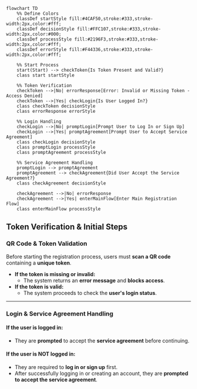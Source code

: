 ```mermaid
flowchart TD
    %% Define Colors
    classDef startStyle fill:#4CAF50,stroke:#333,stroke-width:2px,color:#fff;
    classDef decisionStyle fill:#FFC107,stroke:#333,stroke-width:2px,color:#000;
    classDef processStyle fill:#2196F3,stroke:#333,stroke-width:2px,color:#fff;
    classDef errorStyle fill:#F44336,stroke:#333,stroke-width:2px,color:#fff;

    %% Start Process
    start(Start) --> checkToken{Is Token Present and Valid?}
    class start startStyle

    %% Token Verification
    checkToken -->|No| errorResponse[Error: Invalid or Missing Token - Access Denied]
    checkToken -->|Yes| checkLogin{Is User Logged In?}
    class checkToken decisionStyle
    class errorResponse errorStyle

    %% Login Handling
    checkLogin -->|No| promptLogin[Prompt User to Log In or Sign Up]
    checkLogin -->|Yes| promptAgreement[Prompt User to Accept Service Agreement]
    class checkLogin decisionStyle
    class promptLogin processStyle
    class promptAgreement processStyle

    %% Service Agreement Handling
    promptLogin --> promptAgreement
    promptAgreement --> checkAgreement{Did User Accept the Service Agreement?}
    class checkAgreement decisionStyle

    checkAgreement -->|No| errorResponse
    checkAgreement -->|Yes| enterMainFlow[Enter Main Registration Flow]
    class enterMainFlow processStyle
```

## **Token Verification & Initial Steps**  

### **QR Code & Token Validation**  
Before starting the registration process, users must **scan a QR code** containing a **unique token**.  

- **If the token is missing or invalid:**  
  - The system returns an **error message** and **blocks access**.  
- **If the token is valid:**  
  - The system proceeds to check the **user's login status**.  

---

### **Login & Service Agreement Handling**  

#### **If the user is logged in:**  
- They are **prompted** to accept the **service agreement** before continuing.  

#### **If the user is NOT logged in:**  
- They are required to **log in or sign up** first.  
- After successfully logging in or creating an account, they are **prompted to accept the service agreement**.  
